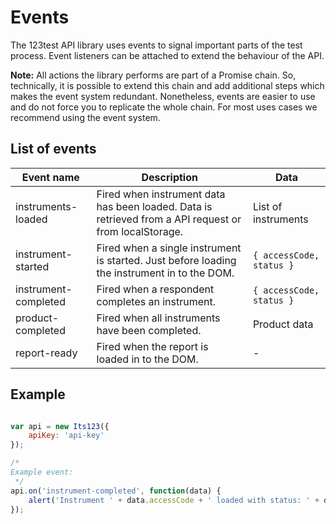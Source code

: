 # Events

The 123test API library uses events to signal important parts of the test process. Event listeners can be attached to extend the behaviour of the API.

**Note:** All actions the library performs are part of a Promise chain. So, technically, it is possible to extend this chain and add additional steps which makes the event system redundant. Nonetheless, events are easier to use and do not force you to replicate the whole chain. For most uses cases we recommend using the event system.

## List of events

| Event name           	| Description                                                                                            	| Data                     	|
|----------------------	|--------------------------------------------------------------------------------------------------------	|--------------------------	|
| instruments-loaded   	| Fired when instrument data has been loaded. Data is retrieved from a API request or from localStorage. 	| List of instruments      	|
| instrument-started   	| Fired when a single instrument is started. Just before loading the instrument in to the DOM.           	| `{ accessCode, status }` 	|
| instrument-completed 	| Fired when a respondent completes an instrument.                                                       	| `{ accessCode, status }` 	|
| product-completed    	| Fired when all instruments have been completed.                                                        	| Product data             	|
| report-ready         	| Fired when the report is loaded in to the DOM.                                                         	| -                        	|

## Example

```js

var api = new Its123({
    apiKey: 'api-key'
});

/*
Example event:
 */
api.on('instrument-completed', function(data) {
    alert('Instrument ' + data.accessCode + ' loaded with status: ' + data.status);
});

```
